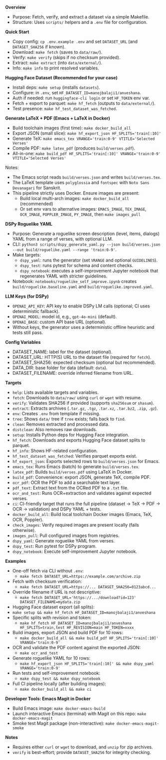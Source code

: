 **Overview**
- Purpose: Fetch, verify, and extract a dataset via a simple Makefile.
- Structure: Uses `scripts/` helpers and a `.env` file for configuration.

**Quick Start**
- Copy config: `cp .env.example .env` and set `DATASET_URL` (and `DATASET_SHA256` if known).
- Download: `make fetch` (saves to `data/raw/`).
- Verify: `make verify` (skips if no checksum provided).
- Extract: `make extract` (into `data/external/`).
- Info: `make info` to print resolved variables.

**Hugging Face Dataset (Recommended for your case)**
- Install deps: `make setup` (installs `datasets`).
- Configure: in `.env`, set `HF_DATASET_ID=manojbalaji1/anveshana`.
- Auth if needed: run `huggingface-cli login` or set `HF_TOKEN` env var.
- Fetch + export to parquet: `make hf_fetch` (outputs to `data/external/`).
- Test presence: `make hf_test_dataset_was_fetched`.

**Generate LaTeX + PDF (Emacs + LaTeX in Docker)**
- Build toolchain images (first time): `make docker_build_all`
- Export JSON (small slice): `make hf_export_json HF_SPLITS='train[:10]'`
- Generate TeX: `make emacs_tex VRANGE='train:0-9' VTITLE='Selected Verses'`
- Compile PDF: `make latex_pdf` (produces `build/verses.pdf`).
- All-in-one: `make build_pdf HF_SPLITS='train[:10]' VRANGE='train:0-9' VTITLE='Selected Verses'`

Notes:
- The Emacs script reads `build/verses.json` and writes `build/verses.tex`.
- The LaTeX template uses `polyglossia` and `fontspec` with `Noto Sans Devanagari` for Sanskrit.
- This pipeline strictly uses Docker. Ensure images are present:
  - Build local multi-arch images: `make docker_build_all` (recommended)
  - Or set env vars to alternative images: `EMACS_IMAGE`, `TEX_IMAGE`, `OCR_IMAGE`, `POPPLER_IMAGE`, `PY_IMAGE`, then `make images_pull`

**DSPy Roguelike YAML**
- Purpose: Generate a roguelike screen description (level, items, dialogs) YAML from a range of verses, with optional LLM.
- CLI: `python3 scripts/dspy_generate_yaml.py --json build/verses.json --out build/roguelike.yaml --range 'train:0-9'`.
- Make targets:
  - `dspy_yaml`: runs the generator (set `VRANGE` and optional `GUIDELINES`).
  - `dspy_test`: runs pytest for schema and content checks.
  - `dspy_notebook`: executes a self-improvement Jupyter notebook that regenerates YAML with stricter guidelines.
- Notebook: `notebooks/roguelike_self_improve.ipynb` creates `build/roguelike.baseline.yaml` and `build/roguelike.improved.yaml`.

**LLM Keys (for DSPy)**
- `OPENAI_API_KEY`: API key to enable DSPy LM calls (optional; CI uses deterministic fallback).
- `OPENAI_MODEL`: model id, e.g., `gpt-4o-mini` (default).
- `OPENAI_BASE`: custom API base URL (optional).
- Without keys, the generator uses a deterministic offline heuristic and tests still pass.

**Config Variables**
- DATASET_NAME: label for the dataset (optional).
- DATASET_URL: HTTP(S) URL to the dataset file (required for `fetch`).
- DATASET_SHA256: expected checksum (optional but recommended).
- DATA_DIR: base folder for data (default: `data`).
- DATASET_FILENAME: override inferred filename from URL.

**Targets**
- `help`: Lists available targets and variables.
- `fetch`: Downloads to `data/raw/` using `curl` or `wget` with resume.
- `verify`: Validates SHA256 if provided (supports `sha256sum` or `shasum`).
- `extract`: Extracts archives (`.tar.gz`, `.tgz`, `.tar.xz`, `.tar.bz2`, `.zip`, `.gz`).
- `env`: Creates `.env` from template if missing.
- `tree`: Shows `data/` tree if `tree` exists; falls back to `find`.
- `clean`: Removes extracted and processed data.
- `distclean`: Also removes raw downloads.
 - `setup`: Installs Python deps for Hugging Face integration.
 - `hf_fetch`: Downloads and exports Hugging Face dataset splits to parquet.
- `hf_info`: Shows HF-related configuration.
- `hf_test_dataset_was_fetched`: Verifies parquet exports exist.
 - `hf_export_json`: Exports selected rows to `build/verses.json` for Emacs.
 - `emacs_tex`: Runs Emacs (batch) to generate `build/verses.tex`.
 - `latex_pdf`: Builds `build/verses.pdf` using LaTeX in Docker.
 - `build_pdf`: Convenience: export JSON, generate TeX, compile PDF.
 - `ocr_pdf`: OCR the PDF to add a searchable text layer.
 - `pdf_text`: Extract text from the OCRed PDF to a `.txt` file.
 - `ocr_and_test`: Runs OCR+extraction and validates against expected verses.
 - `ci`: CI-friendly target that runs the full pipeline (dataset → TeX → PDF → OCR → validation) and DSPy YAML + tests.
 - `docker_build_all`: Build local toolchain Docker images (Emacs, TeX, OCR, Poppler).
 - `check_images`: Verify required images are present locally (fails otherwise).
 - `images_pull`: Pull configured images from registries.
 - `dspy_yaml`: Generate roguelike YAML from verses.
 - `dspy_test`: Run pytest for DSPy program.
 - `dspy_notebook`: Execute self-improvement Jupyter notebook.

**Examples**
- One-off fetch via CLI without `.env`:
  - `make fetch DATASET_URL=https://example.com/archive.zip`
- Fetch with checksum verification:
  - `make fetch DATASET_URL=https://... DATASET_SHA256=0123abcd...`
- Override filename if URL is not descriptive:
  - `make fetch DATASET_URL='https://.../download?id=123' DATASET_FILENAME=mydata.zip`
- Hugging Face dataset export (all splits):
 - `make setup && make hf_fetch HF_DATASET_ID=manojbalaji1/anveshana`
- Specific splits with revision and token:
  - `make hf_fetch HF_DATASET_ID=manojbalaji1/anveshana HF_SPLITS=train,test HF_REVISION=main HF_TOKEN=xxxx`
 - Build images, export JSON and build PDF for 10 rows:
   - `make docker_build_all && make build_pdf HF_SPLITS='train[:10]' VRANGE='train:0-9'`
 - OCR and validate the PDF content against the exported JSON:
   - `make ocr_and_test`
 - Generate roguelike YAML for 10 rows:
   - `make hf_export_json HF_SPLITS='train[:10]' && make dspy_yaml VRANGE='train:0-9'`
 - Run tests and self-improvement notebook:
   - `make dspy_test && make dspy_notebook`
 - Full CI pipeline locally (after building images):
   - `make docker_build_all && make ci`

**Developer Tools: Emacs Magit in Docker**
- Build Emacs image: `make docker-emacs-build`
- Launch interactive Emacs (terminal) with Magit on this repo: `make docker-emacs-magit`
- Smoke test Magit package (non-interactive): `make docker-emacs-magit-smoke`

**Notes**
- Requires either `curl` or `wget` to download, and `unzip` for zip archives.
- `verify` is best-effort; provide `DATASET_SHA256` for integrity checking.
